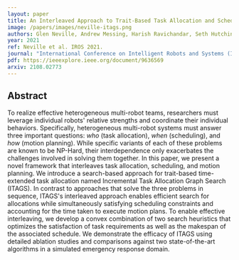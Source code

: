 ```yaml
---
layout: paper
title: An Interleaved Approach to Trait-Based Task Allocation and Scheduling
image: /papers/images/neville-itags.png
authors: Glen Neville, Andrew Messing, Harish Ravichandar, Seth Hutchinson Sonia Chernova.
year: 2021
ref: Neville et al. IROS 2021.
journal: "International Conference on Intelligent Robots and Systems (IROS)"
pdf: https://ieeexplore.ieee.org/document/9636569
arxiv: 2108.02773
---
```


## Abstract

To realize effective heterogeneous multi-robot teams, researchers must leverage individual robots' relative strengths and coordinate their individual behaviors. Specifically, heterogeneous multi-robot systems must answer three important questions: *who* (task allocation), *when* (scheduling), and *how* (motion planning). While specific variants of each of these problems are known to be NP-Hard, their interdependence only exacerbates the challenges involved in solving them together. In this paper, we present a novel framework that interleaves task allocation, scheduling, and motion planning. We introduce a search-based approach for trait-based time-extended task allocation named Incremental Task Allocation Graph Search (ITAGS). In contrast to approaches that solve the three problems in sequence, ITAGS's interleaved approach enables efficient search for allocations while simultaneously satisfying scheduling constraints and accounting for the time taken to execute motion plans. To enable effective interleaving, we develop a convex combination of two search heuristics that optimizes the satisfaction of task requirements as well as the makespan of the associated schedule. We demonstrate the efficacy of ITAGS using detailed ablation studies and comparisons against two state-of-the-art algorithms in a simulated emergency response domain.
